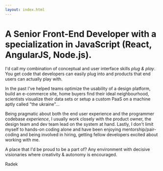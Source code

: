 ```yaml
---
layout: index.html
---
```

# A Senior Front-End Developer with a specialization in JavaScript (React, AngularJS, Node.js).

I'd call my combination of conceptual and user interface skills *plug & play*. You get code that developers can easily plug into and products that end users can actually play with.

In the past I've helped teams optimize the usability of a design platform, build an e-commerce site, home buyers find their ideal neighbourhood, scientists visualize their data sets or setup a custom PaaS on a machine aptly called "the ukraine"...

Being pragmatic about both the end user experience and the programmer codebase *experience*, I usually work closely with the product owner, the design team and dev team lead on the system at hand. Lastly, I don't limit myself to hands-on coding alone and have been enjoying mentorship/pair-coding and being involved in hiring, getting fellow developers excited about working with me.

A place that I'd be proud to be a part of? Any environment with decisive visionaries where creativity & autonomy is encouraged.

Radek

